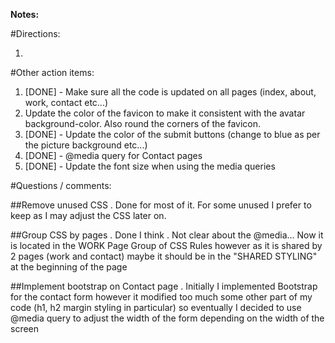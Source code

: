 **Notes:**

#Directions:

1.


#Other action items:

1. [DONE] - Make sure all the code is updated on all pages (index, about, work, contact etc...)
2. Update the color of the favicon to make it consistent with the avatar background-color. Also round the corners of the favicon.
3. [DONE] - Update the color of the submit buttons (change to blue as per the picture background etc...)
4. [DONE] - @media query for Contact pages
5. [DONE] - Update the font size when using the media queries


#Questions / comments:


##Remove unused CSS
. Done for most of it. For some unused I prefer to keep as I may adjust the CSS later on.


##Group CSS by pages
. Done I think
. Not clear about the @media... Now it is located in the WORK Page Group of CSS Rules however as it is shared by 2 pages (work and contact) maybe it should be in the "SHARED STYLING" at the beginning of the page


##Implement bootstrap on Contact page
. Initially I implemented Bootstrap for the contact form however it modified too much some other part of my code (h1, h2 margin styling in particular) so eventually I decided to use @media query to adjust the width of the form depending on the width of the screen
